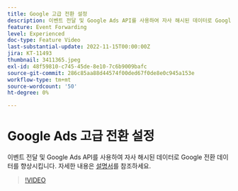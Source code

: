 ```yaml
---
title: Google 고급 전환 설정
description: 이벤트 전달 및 Google Ads API를 사용하여 자사 해시된 데이터로 Google 전환 데이터를 향상시킵니다.
feature: Event Forwarding
level: Experienced
doc-type: Feature Video
last-substantial-update: 2022-11-15T00:00:00Z
jira: KT-11493
thumbnail: 3411365.jpeg
exl-id: 48f59810-c745-45de-8e10-7c6b9009bafc
source-git-commit: 286c85aa88d44574f00ded67f0de8e0c945a153e
workflow-type: tm+mt
source-wordcount: '50'
ht-degree: 0%

---
```


# Google Ads 고급 전환 설정

이벤트 전달 및 Google Ads API를 사용하여 자사 해시된 데이터로 Google 전환 데이터를 향상시킵니다. 자세한 내용은 [설명서](https://experienceleague.adobe.com/docs/experience-platform/tags/extensions/adobe/google-ads-enhanced-conversions/overview.html?lang=ko)를 참조하세요.

>[!VIDEO](https://video.tv.adobe.com/v/3411365/?learn=on&enablevpops)
